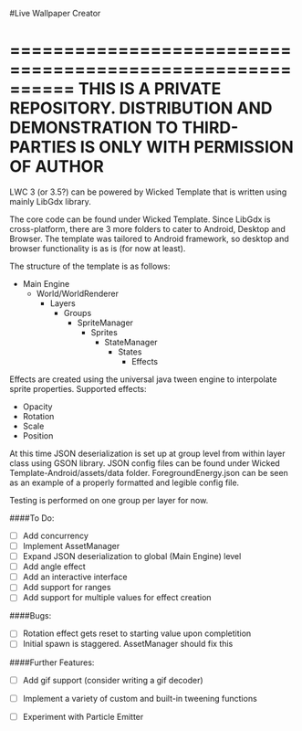 #Live Wallpaper Creator

==========================================================
THIS IS A PRIVATE REPOSITORY. DISTRIBUTION AND DEMONSTRATION TO THIRD-PARTIES IS ONLY WITH PERMISSION OF AUTHOR
==========================================================

LWC 3 (or 3.5?) can be powered by Wicked Template that is written using mainly LibGdx library.

The core code can be found under Wicked Template. Since LibGdx is cross-platform, there are 3 more folders to cater to Android,
Desktop and Browser. The template was tailored to Android framework, so desktop and browser functionality is as is (for now at least).

The structure of the template is as follows:

 - Main Engine
   - World/WorldRenderer
     - Layers
       - Groups
         - SpriteManager
           - Sprites
             - StateManager
               - States
                 - Effects

Effects are created using the universal java tween engine to interpolate sprite properties.
Supported effects:
- Opacity
- Rotation
- Scale
- Position

At this time JSON deserialization is set up at group level from within layer class using GSON library.
JSON config files can be found under Wicked Template-Android/assets/data folder.
ForegroundEnergy.json can be seen as an example of a properly formatted and legible config file.

Testing is performed on one group per layer for now.

####To Do:
- [ ] Add concurrency
- [ ] Implement AssetManager
- [ ] Expand JSON deserialization to global (Main Engine) level
- [ ] Add angle effect
- [ ] Add an interactive interface
- [ ] Add support for ranges
- [ ] Add support for multiple values for effect creation

####Bugs:
- [ ] Rotation effect gets reset to starting value upon completition
- [ ] Initial spawn is staggered. AssetManager should fix this

####Further Features:
- [ ] Add gif support (consider writing a gif decoder)
- [ ] Implement a variety of custom and built-in tweening functions
- [ ] Experiment with Particle Emitter

